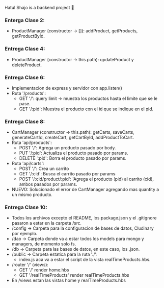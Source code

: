Hatul Shajo is a backend project 🛒

### Enterga Clase 2:
- ProductManager (constructor → []): addProduct, getProducts, getProductById.

### Entrega Clase 4:
- ProductManager (constructor → this.path): updateProduct y deleteProduct.

### Entrega Clase 6:
- Implementacion de express y servidor con app.listen()
- Ruta '/products':
    + GET '/': query limit → muestra los productos hasta el limite que se le pase.
    + GET '/:pid': Muestra el producto con el id que se indique en el pid.

### Entrega Clase 8:
- CartManager (constructor → this.path): getCarts, saveCarts, generateCartId, createCart, getCartById, addProductToCart.
- Ruta 'api/products':
    + POST '/': Agrega un producto pasado por body.
    + PUT '/:pid': Actualiza el producto pasado por params.
    + DELETE ':pid': Borra el producto pasado por params.
- Ruta 'api/carts':
    + POST '/': Crea un carrito
    + GET '/:cid': Busca el carrito pasado por params
    + POST '/:cid/product/:pid': 'Agrega el producto (pid) al carrito (cid), ambos pasados por params.
- NUEVO: Solucionado el error de CartManager agregando mas quantity a un mismo producto.

### Entrega Clase 10:
- Todos los archivos excepto el README, los package.json y el .gitignore pasaron a estar en la carpeta /src.
- /config → Carpeta para la configuracion de bases de datos, Cludinary por ejemplo.
- /dao → Carpeta donde va a estar todos los models para mongo y managers, de momento solo fs.
- /db → Carpeta para las bases de datos, en este caso, los .json.
- /public → Carpeta estatica para la ruta './':
    + index.js aca va a estar el script de la vista realTimeProducts.hbs.
- /router '/' (views):
    + GET '/' render home.hbs
    + GET '/realTimeProducts' render realTimeProducts.hbs
- En /views estan las vistas home y realTimeProducts.hbs